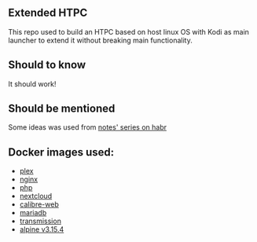 Extended HTPC
----
This repo used to build an HTPC based on host linux OS with Kodi as main launcher to extend it without breaking main functionality.

Should to know
----
It should work!

Should be mentioned
----
Some ideas was used from [notes' series on habr](https://habr.com/ru/post/548640/)

Docker images used:
-----
* [plex](https://hub.docker.com/r/linuxserver/plex)
* [nginx](https://hub.docker.com/_/nginx)
* [php](https://hub.docker.com/_/php)
* [nextcloud](https://hub.docker.com/_/nextcloud)
* [calibre-web](https://hub.docker.com/r/linuxserver/calibre-web)
* [mariadb](https://hub.docker.com/_/mariadb)
* [transmission](https://hub.docker.com/r/linuxserver/transmission)
* [alpine v3.15.4](https://hub.docker.com/_/alpine)
